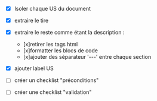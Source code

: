 
- [x] Isoler chaque US du document
- [x] extraire le tire
- [x] extraire le reste comme étant la description :
  - [x]retirer les tags html
  - [x]formatter les blocs de code
  - [x]ajouter des séparateur '---' entre chaque section

- [x] ajouter label US 
- [ ] créer un checklist "préconditions"
- [ ] créer une checklist "validation" 
